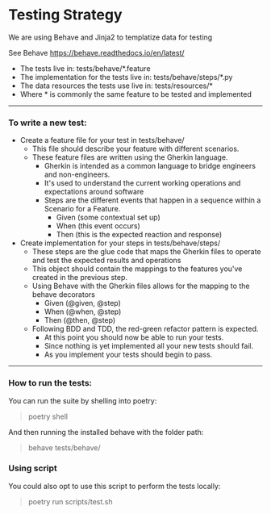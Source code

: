 # Testing Strategy

We are using Behave and Jinja2 to templatize data for testing

See Behave https://behave.readthedocs.io/en/latest/

- The tests live in: tests/behave/*.feature
- The implementation for the tests live in: tests/behave/steps/*.py
- The data resources the tests use live in: tests/resources/*
- Where * is commonly the same feature to be tested and implemented

---

### To write a new test:

* Create a feature file for your test in tests/behave/
    - This file should describe your feature with different scenarios.
    - These feature files are written using the Gherkin language.
        - Gherkin is intended as a common language to bridge engineers and non-engineers.
        - It's used to understand the current working operations and expectations around software
        - Steps are the different events that happen in a sequence within a Scenario for a Feature.
            - Given (some contextual set up)
            - When (this event occurs)
            - Then (this is the expected reaction and response)
* Create implementation for your steps in tests/behave/steps/
    - These steps are the glue code that maps the Gherkin files to operate and test the expected results and operations
    - This object should contain the mappings to the features you've created in the previous step.
    - Using Behave with the Gherkin files allows for the mapping to the behave decorators
        - Given (@given, @step)
        - When (@when, @step)
        - Then (@then, @step)
    - Following BDD and TDD, the red-green refactor pattern is expected.
        - At this point you should now be able to run your tests.
        - Since nothing is yet implemented all your new tests should fail.
        - As you implement your tests should begin to pass.

---

### How to run the tests:
You can run the suite by shelling into poetry:
> poetry shell

And then running the installed behave with the folder path:
> behave tests/behave/

### Using script
You could also opt to use this script to perform the tests locally:
> poetry run scripts/test.sh
